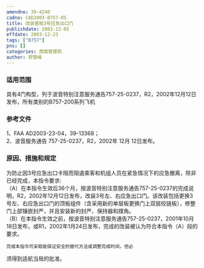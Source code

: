 ```yaml
---
amendno: 39-4240  
cadno: CAD2003-B757-05  
title: 改装客舱3号应急出口门  
publishdate: 2003-12-05  
effdate: 2003-12-23  
tags: ["B757"]  
pns: []  
categories: 西南管理局  
author: 郑雪峰  
---
```

  
### 适用范围  
具有4门构型，列于波音特别注意服务通告757-25-0237，R2，2002年12月12日发布，所有类别的B757-200系列飞机  
  
<!--more-->  
### 参考文件  
1、FAA AD2003-23-04，39-13368；  
2、波音服务通告 757-25-0237，R2，2002年 12月 12日发布。  
  
### 原因、措施和规定  
 为防止因3号应急出口卡阻而阻遏乘客和机组人员在紧急情况下的应急撤离，除非已经完成，本指令要求:  
（A）在本指令生效后36个月，按波音特别注意服务通告757-25-0237的完成说明，R2，2002年12月12日发布，改装3号左、右应急出口门。该改装包括更换3号左、右应急出口门的顶板组件（含采用新的单层板更换门上双层绞链板），修整门上部镶嵌封严，并且安装新的封严、保持器和撑角。  
（B）在本指令生效之前，按波音特别注意服务通告757-25-0237，2001年10月18日发布，或R1，2002年1月24日发布，完成的改装被认为符合本指令（A）段的要求。  
  
    完成本指令可采取能保证安全的替代方法或调整完成时间，但必  
  
须得到适航当局的批准。  
